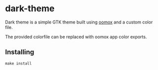 # dark-theme
Dark theme is a simple GTK theme built using [oomox](https://github.com/themix-project/oomox-gtk-theme.git) and a custom color file.

The provided colorfile can be replaced with oomox app color exports.

## Installing
`make install`
